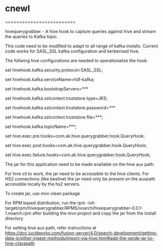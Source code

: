 # cnewl


=========================

hivequerygrabber - A hive hook to capture queries against hive and stream the queries to Kafka topic. 

This code need to be modified to adapt to all range of kafka installs. Current code works for SASL_SSL kafka configuration and kerberised hive. 

The follwing hive configurations are needed to operationalize the hook. 

set hivehook.kafka.security.protocol=SASL_SSL;

set hivehook.kafka.serviceName=hdf-kafka;

set hivehook.kafka.bootstrapServers=***

set hivehook.kafka.sslcontext.truststore.type=JKS;

set hivehook.kafka.sslcontext.truststore.password=***

set hivehook.kafka.sslcontext.truststore.file=***;

set hivehook.kafka.topicName=***; 

set hive.exec.pre.hooks=com.ak.hive.querygrabber.hook.QueryHook;

set hive.exec.post.hooks=com.ak.hive.querygrabber.hook.QueryHook;

set hive.exec.failure.hooks=com.ak.hive.querygrabber.hook.QueryHook;

The jar for this application need to be made available on the hive aux path. 

For hive cli to work, the jar need to be accessible to the hive clients. For HS2 connections (like beeline) the jar need only be present on the 
auxpath accessible locally by the hs2 servers. 

To create jar, use mvn clean package 

For RPM based distribution, run the rpm -ivh target/rpm/hivequerygrabber/RPMS/noarch/hivequerygrabber-0.0.1-1.noarch.rpm after building the 
mvn project and copy the jar from the install directory

For setting hive aux path, refer instructions at https://doc.lucidworks.com/fusion-server/4.0/search-development/getting-data-in/other-ingest-methods/import-via-hive.html#add-the-serde-jar-to-hive-classpath


